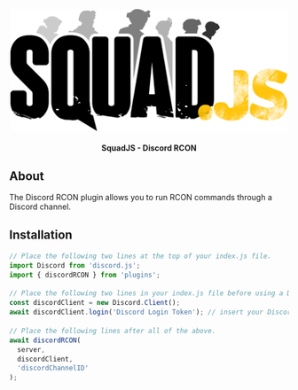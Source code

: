 <div align="center">

<img src="../../assets/squadjs-logo.png" alt="Logo" width="500"/>

#### SquadJS - Discord RCON
</div>

## About
The Discord RCON plugin allows you to run RCON commands through a Discord channel.

## Installation
```js
// Place the following two lines at the top of your index.js file.
import Discord from 'discord.js';
import { discordRCON } from 'plugins';

// Place the following two lines in your index.js file before using a Discord plugins.
const discordClient = new Discord.Client();
await discordClient.login('Discord Login Token'); // insert your Discord bot's login token here.

// Place the following lines after all of the above.
await discordRCON(
  server,
  discordClient,
  'discordChannelID'
); 
```
